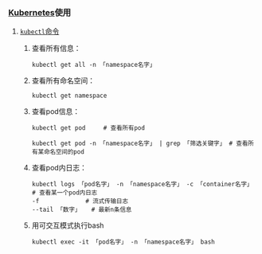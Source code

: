 ### [Kubernetes](https://github.com/kubernetes/kubernetes)使用
1. [`kubectl`命令](https://kubernetes.io/docs/reference/generated/kubectl/kubectl-commands)

    1. 查看所有信息：

        `kubectl get all -n 「namespace名字」`
    1. 查看所有命名空间：

        `kubectl get namespace`
    2. 查看pod信息：

        ```shell
        kubectl get pod     # 查看所有pod

        kubectl get pod -n 「namespace名字」 | grep 「筛选关键字」 # 查看所有某命名空间的pod
        ```
    3. 查看pod内日志：

        ```shell
        kubectl logs 「pod名字」 -n 「namespace名字」 -c 「container名字」  # 查看某一个pod内日志
        -f             # 流式传输日志
        --tail 「数字」   # 最新n条信息
        ```
    3. 用可交互模式执行bash

        `kubectl exec -it 「pod名字」 -n 「namespace名字」 bash`
